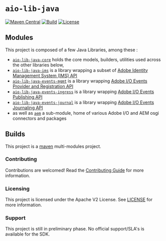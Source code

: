 # `aio-lib-java` 

[![Maven Central](https://img.shields.io/maven-central/v/com.adobe.aio/aio-lib-java)](https://search.maven.org/artifact/com.adobe.aio/aio-lib-java)
[![Build](https://github.com/adobe/aio-lib-java/workflows/Snapshot%20Deploy/badge.svg)](https://github.com/adobe/aio-lib-java/actions?query=workflow%3ASnapshot%20Deploy)
[![License](https://img.shields.io/badge/License-Apache%202.0-blue.svg)](https://opensource.org/licenses/Apache-2.0)

## Modules

This project is composed of a few Java Libraries, among these :
* [`aio-lib-java-core`](./core)  holds the core models, builders, utilities used across the other libraries below,
* [`aio-lib-java-ims`](./ims) is a library wrapping a subset of [Adobe Identity Management System (IMS) API](https://www.adobe.io/authentication/auth-methods.html#!AdobeDocs/adobeio-auth/master/AuthenticationOverview/AuthenticationGuide.md)
* [`aio-lib-java-events-mgmt`](./events_mgmt) is a library wrapping [Adobe I/O Events Provider and Registration API](https://www.adobe.io/apis/experienceplatform/events/docs.html#!adobedocs/adobeio-events/master/api/api.md)
* [`aio-lib-java-events-ingress`](./events_ingress) is a library wrapping [Adobe I/O Events Publishing API](https://www.adobe.io/apis/experienceplatform/events/docs.html#!adobedocs/adobeio-events/master/api/eventsingress_api.md)
* [`aio-lib-java-events-journal`](./events_journal) is a library wrapping [Adobe I/O Events Journaling API](https://www.adobe.io/apis/experienceplatform/events/docs.html#!adobedocs/adobeio-events/master/api/journaling_api.md)
* as well as [`aem`](./aem) a sub-module, home of various Adobe I/O and AEM osgi connectors and packages

## Builds

This project is a [maven](https://maven.apache.org/) multi-modules project.

### Contributing

Contributions are welcomed! Read the [Contributing Guide](./.github/CONTRIBUTING.md) for more information.

### Licensing

This project is licensed under the Apache V2 License. See [LICENSE](LICENSE.md) for more information.

### Support 

This project is still in preliminary phase. No official support/SLA's is available for the SDK. 
